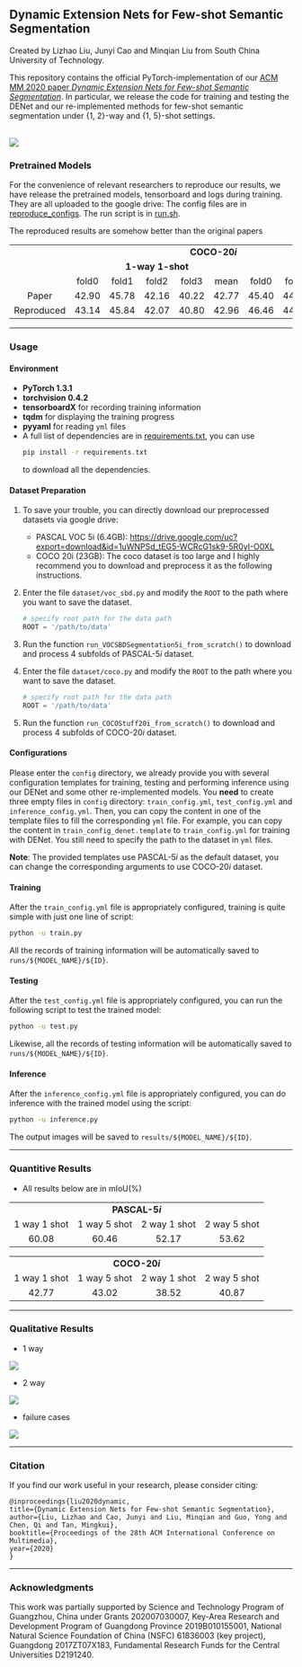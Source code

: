 ## Dynamic Extension Nets for Few-shot Semantic Segmentation
Created by Lizhao Liu, Junyi Cao and Minqian Liu from South China University of Technology.

This repository contains the official PyTorch-implementation of our [ACM MM 2020 paper *Dynamic Extension Nets for Few-shot Semantic Segmentation*](https://dl.acm.org/doi/10.1145/3394171.3413915). In particular, we release the code for training and testing the DENet and our re-implemented methods for few-shot semantic segmentation under {1, 2}-way and {1, 5}-shot settings. 

<br>

<img src="image/arch.png" align="center">

### Pretrained Models
For the convenience of relevant researchers to reproduce our results, we have release the pretrained models, tensorboard and logs during training.
They are all uploaded to the google drive:
The config files are in [reproduce_configs](reproduce_configs).
The run script is in [run.sh](run.sh).

The reproduced results are somehow better than the original papers
<table>
<tr>
<td align='center' colspan=11><b>COCO-20<i>i</i></b></td>
</tr>
<tr>
<td align='center'></td>
<td align='center' colspan=5><b>1-way 1-shot</b></td>
<td align='center' colspan=5><b>1-way 5-shot</b></td>
</tr>
<tr>
<td align='center'></td>
<td align='center'>fold0</td>
<td align='center'>fold1</td>
<td align='center'>fold2</td>
<td align='center'>fold3</td>
<td align='center'>mean</td>
<td align='center'>fold0</td>
<td align='center'>fold1</td>
<td align='center'>fold2</td>
<td align='center'>fold3</td>
<td align='center'>mean</td>
</tr>
<tr>
<td align='center'>Paper</td>
<td align='center'>42.90</td>
<td align='center'>45.78</td>
<td align='center'>42.16</td>
<td align='center'>40.22</td>
<td align='center'>42.77</td>
<td align='center'>45.40 </td>
<td align='center'>44.86 </td>
<td align='center'>41.57 </td>
<td align='center'>40.26 </td>
<td align='center'>43.02</td>
</tr>
<tr>
<td align='center'>Reproduced</td>
<td align='center'>43.14</td>
<td align='center'>45.84</td>
<td align='center'>42.07</td>
<td align='center'>40.80</td>
<td align='center'>42.96</td>
<td align='center'>46.46</td>
<td align='center'>44.95</td>
<td align='center'>40.28</td>
<td align='center'>40.99</td>
<td align='center'>43.17</td>
</tr>
</table>

---
### Usage

#### Environment
- **PyTorch 1.3.1**
- **torchvision 0.4.2**
- **tensorboardX** for recording training information
- **tqdm** for displaying the training progress
- **pyyaml** for reading `yml` files
- A full list of dependencies are in [requirements.txt](requirements.txt), you can use
	```bash
	pip install -r requirements.txt
	```
	to download all the dependencies.

#### Dataset Preparation
1. To save your trouble, you can directly download our preprocessed datasets via google drive:
   
   * PASCAL VOC 5i (6.4GB): https://drive.google.com/uc?export=download&id=1uWNPSd_tEG5-WCRcG1sk9-5R0yI-O0XL
   * COCO 20i (23GB): The coco dataset is too large and I highly recommend you to download and preprocess it as the following instructions.
   
1. Enter the file `dataset/voc_sbd.py` and modify the `ROOT` to the path where you want to save the dataset.
	```python
	# specify root path for the data path
	ROOT = '/path/to/data'
	``` 
1. Run the function `run_VOCSBDSegmentation5i_from_scratch()` to download and process 4 subfolds of PASCAL-5*i* dataset.

1. Enter the file `dataset/coco.py` and modify the `ROOT` to the path where you want to save the dataset.
	```python
	# specify root path for the data path
	ROOT = '/path/to/data'
	``` 
1. Run the function `run_COCOStuff20i_from_scratch()` to download and process 4 subfolds of COCO-20*i* dataset.

#### Configurations
Please enter the `config` directory, we already provide you with several configuration templates for training, testing and performing inference using our DENet and some other re-implemented models. 
You **need** to create three empty files in `config` directory: `train_config.yml`, `test_config.yml` and `inference_config.yml`. Then, you can copy the content in one of the template files to fill the corresponding `yml` file. For example, you can copy the content in `train_config_denet.template` to `train_config.yml` for training with DENet. You still need to specify the path to the dataset in `yml` files.

**Note**: The provided templates use PASCAL-5*i* as the default dataset, you can change the corresponding arguments to use COCO-20*i* dataset.

#### Training
After the `train_config.yml` file is appropriately configured, training is quite simple with just one line of script:

```bash
python -u train.py
```

All the records of training information will be automatically saved to `runs/${MODEL_NAME}/${ID}`.

#### Testing
After the `test_config.yml` file is appropriately configured, you can run the following script to test the trained model:

```bash
python -u test.py
```

Likewise, all the records of testing information will be automatically saved to `runs/${MODEL_NAME}/${ID}`.

#### Inference
After the `inference_config.yml` file is appropriately configured, you can do inference with the trained model using the script:

```bash
python -u inference.py
```

The output images will be saved to `results/${MODEL_NAME}/${ID}`.

---

### Quantitive Results

- All results below are in mIoU(%)

<table>
<tr>
<td align='center' colspan=4><b>PASCAL-5<i>i</i></b></td>
</tr>
<tr>
<td align='center'>1 way 1 shot</td>
<td align='center'>1 way 5 shot</td>
<td align='center'>2 way 1 shot</td>
<td align='center'>2 way 5 shot</td>
</tr>
<tr>
<td align='center'>60.08</td>
<td align='center'>60.46</td>
<td align='center'>52.17</td>
<td align='center'>53.62</td>
</tr>
</table>

<table>
<tr>
<td align='center' colspan=4><b>COCO-20<i>i</i></b></td>
</tr>
<tr>
<td align='center'>1 way 1 shot</td>
<td align='center'>1 way 5 shot</td>
<td align='center'>2 way 1 shot</td>
<td align='center'>2 way 5 shot</td>
</tr>
<tr>
<td align='center'>42.77</td>
<td align='center'>43.02</td>
<td align='center'>38.52</td>
<td align='center'>40.87</td>
</tr>
</table>

---

### Qualitative Results

- 1 way

<img src="image/qualitative.png" align="center">


- 2 way

<img src="image/2way.png" align="center">

- failure cases

<img src="image/failure.png" align="center">

---

### Citation
If you find our work useful in your research, please consider citing:
		  
	@inproceedings{liu2020dynamic, 
	title={Dynamic Extension Nets for Few-shot Semantic Segmentation},
	author={Liu, Lizhao and Cao, Junyi and Liu, Minqian and Guo, Yong and Chen, Qi and Tan, Mingkui}, 
	booktitle={Proceedings of the 28th ACM International Conference on Multimedia},  
	year={2020}
	}

---

### Acknowledgments

This work was partially supported by Science and Technology Program of Guangzhou, China under Grants 202007030007, Key-Area Research and Development Program of Guangdong Province 2019B010155001, National Natural Science Foundation of China (NSFC) 61836003 (key project), Guangdong 2017ZT07X183, Fundamental Research Funds for the Central Universities D2191240.
